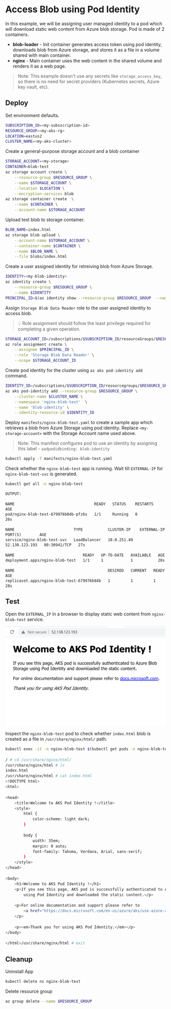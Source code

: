 # Access Blob using Pod Identity

In this example, we will be assigning user managed identity to a pod which will download static web content from Azure blob storage. Pod is made of 2 containers.

- **blob-loader** - Init container generates access token using pod identity, downloads blob from Azure storage, and stores it as a file in a volume shared with main container.
- **nginx** - Main container uses the web content in the shared volume and renders it as a web page.

> Note: This example doesn't use any secrets like `storage_access_key`, so there is no need for secret providers (Kubernetes secrets, Azure key vault, etc).

## Deploy

Set environment defaults.

```sh
SUBSCRIPTION_ID=<my-subsscription-id>
RESOURCE_GROUP=<my-aks-rg>
LOCATION=eastus2
CLUSTER_NAME=<my-aks-cluster>
```

Create a general-purpose storage account and a blob container 

```sh
STORAGE_ACCOUNT=<my-storage>
CONTAINER=blob-test
az storage account create \
    --resource-group $RESOURCE_GROUP \
    --name $STORAGE_ACCOUNT \
    --location $LOCATION \
    --encryption-services blob
az storage container create  \
    --name $CONTAINER \
    --account-name $STORAGE_ACCOUNT
```

Upload test blob to storage container.

```sh
BLOB_NAME=index.html
az storage blob upload \
    --account-name $STORAGE_ACCOUNT \
    --container-name $CONTAINER \
    --name $BLOB_NAME \
    --file blobs/index.html 
```
 
Create a user assigned identity for retreiving blob from Azure Storage.

```sh
IDENTITY=<my-blob-identity>
az identity create \
    --resource-group $RESOURCE_GROUP \
    --name $IDENTITY
PRINCIPAL_ID=$(az identity show --resource-group $RESOURCE_GROUP  --name $IDENTITY --query 'principalId' -o tsv)
```

Assign `Storage Blob Data Reader` role to the user assigned identity to access blob.

> 💡 Role assignment should follow the least privilege required for completing a given operation. 

```sh
STORAGE_ACCOUNT_ID=/subscriptions/$SUBSCRIPTION_ID/resourceGroups/$RESOURCE_GROUP/providers/Microsoft.Storage/storageAccounts/$STORAGE_ACCOUNT
az role assignment create \
    --assignee $PRINCIPAL_ID \
    --role 'Storage Blob Data Reader' \
    --scope $STORAGE_ACCOUNT_ID
```

Create pod identity for the cluster using `az aks pod-identity add` command.

```sh
IDENTITY_ID=/subscriptions/$SUBSCRIPTION_ID/resourcegroups/$RESOURCE_GROUP/providers/Microsoft.ManagedIdentity/userAssignedIdentities/$IDENTITY
az aks pod-identity add --resource-group $RESOURCE_GROUP \
    --cluster-name $CLUSTER_NAME \
    --namespace 'nginx-blob-test'  \
    --name 'blob-identity' \
    --identity-resource-id $IDENTITY_ID
```

Deploy `manifests/nginx-blob-test.yaml` to create a sample app which retrieves a blob from Azure Storage using pod identity. Replace `<my-storage-account>` with the Storage Account name used above.

> Note: This manifest configures pod to use an identity by assigning this label - `aadpodidbinding: blob-identity`

```sh
kubectl apply -f manifests/nginx-blob-test.yaml
```

Check whether the `nginx-blob-test` app is running. Wait till `EXTERNAL-IP` for `nginx-blob-test-svc` is generated.

```sh
kubectl get all -n nginx-blob-test
```

```
OUTPUT:

NAME                                   READY   STATUS    RESTARTS   AGE
pod/nginx-blob-test-679976b84b-pfz6s   1/1     Running   0          26s

NAME                          TYPE           CLUSTER-IP    EXTERNAL-IP      PORT(S)        AGE
service/nginx-blob-test-svc   LoadBalancer   10.0.251.49   52.138.123.193   80:30941/TCP   27s

NAME                              READY   UP-TO-DATE   AVAILABLE   AGE
deployment.apps/nginx-blob-test   1/1     1            1           28s

NAME                                         DESIRED   CURRENT   READY   AGE
replicaset.apps/nginx-blob-test-679976b84b   1         1         1       28s
```

## Test

Open the `EXTERNAL_IP` in a browser to display static web content from `nginx-blob-test` service.

![AKS Pod Identity Flow](img/aks-pod-identity-test.png)

Inspect the `nginx-blob-test` pod to check whether `index.html` blob is created as a file in `/usr/share/nginx/html/` path.

```sh
kubectl exec -it -n nginx-blob-test $(kubectl get pods -n nginx-blob-test -l app=nginx-blob-test -o jsonpath='{.items[0].metadata.name}') -- sh

/ # cd /usr/share/nginx/html/
/usr/share/nginx/html # ls
index.html
/usr/share/nginx/html # cat index.html
<!DOCTYPE html>
<html>

<head>
    <title>Welcome to AKS Pod Identity !</title>
    <style>
        html {
            color-scheme: light dark;
        }

        body {
            width: 35em;
            margin: 0 auto;
            font-family: Tahoma, Verdana, Arial, sans-serif;
        }
    </style>
</head>

<body>
    <h1>Welcome to AKS Pod Identity !</h1>
    <p>If you see this page, AKS pod is successfully authenticated to Azure Blob Storage
        using Pod Identity and downloaded the static content.</p>

    <p>For online documentation and support please refer to
        <a href="https://docs.microsoft.com/en-us/azure/aks/use-azure-ad-pod-identity/">docs.microsoft.com</a>.
    </p>

    <p><em>Thank you for using AKS Pod Identity.</em></p>
</body>

</html>/usr/share/nginx/html # exit
```

## Cleanup

Uninstall App 

```sh
kubectl delete ns nginx-blob-test
```

Delete resource group

```sh
az group delete --name $RESOURCE_GROUP
```
